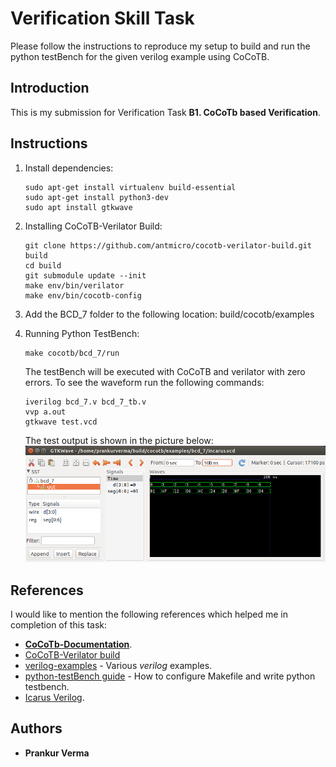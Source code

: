 # Verification Skill Task

Please follow the instructions to reproduce my setup to build and run the python testBench for the given verilog example using CoCoTB.

## Introduction

This is my submission for Verification Task **B1. CoCoTb based Verification**.

## Instructions

1. Install dependencies:

   ```
   sudo apt-get install virtualenv build-essential
   sudo apt-get install python3-dev
   sudo apt install gtkwave
   ```

2. Installing CoCoTB-Verilator Build:

   ```
   git clone https://github.com/antmicro/cocotb-verilator-build.git build
   cd build
   git submodule update --init
   make env/bin/verilator
   make env/bin/cocotb-config
   ```

3. Add the BCD_7 folder to the following location:
   build/cocotb/examples

4. Running Python TestBench:
   ```
   make cocotb/bcd_7/run
   ```
   The testBench will be executed with CoCoTB and verilator with zero errors. To see the waveform run the following commands:
   ```
   iverilog bcd_7.v bcd_7_tb.v
   vvp a.out
   gtkwave test.vcd
   ```
   
   The test output is shown in the picture below:
   ![BCD_7 waveform](img/gtk_waveform.png)


## References

I would like to mention the following references which helped me in completion of this task:

  * **[CoCoTb-Documentation](https://readthedocs.org/projects/cocotb/downloads/pdf/latest/)**.
  * [CoCoTB-Verilator build](https://github.com/antmicro/cocotb-verilator-build.)
  * [verilog-examples](https://gitlab.com/jjchico/verilog-examples/) - Various *verilog* examples.
  * [python-testBench guide](https://www.youtube.com/watch?v=DtzD2UM-Dzg) - How to configure Makefile and write python testbench.
  * [Icarus Verilog](http://iverilog.icarus.com/).

## Authors

  * **Prankur Verma**
